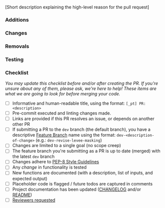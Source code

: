 [Short description explaining the high-level reason for the pull request]

### Additions  

### Changes  

### Removals 

### Testing


### Checklist

_You may update this checklist before and/or after creating the PR. If you're unsure about any of them, please ask, we're here to help! These items are what we are going to look for before merging your code._

- [ ] Informative and human-readable title, using the format: `[_pt] PR: <description>`
- [ ] Pre-commit executed and linting changes made.
- [ ] Links are provided if this PR resolves an issue, or depends on another other PR
- [ ] If submitting a PR to the `dev` branch (the default branch), you have a descriptive [Feature Branch](https://www.atlassian.com/git/tutorials/comparing-workflows/feature-branch-workflow) name using the format: `dev-<description-of-change>` (e.g.: `dev-revise-levee-masking`)
- [ ] Changes are limited to a single goal (no scope creep)
- [ ] The feature branch you're submitting as a PR is up to date (merged) with the latest `dev` branch
- [ ] Changes adhere to [PEP-8 Style Guidelines](https://peps.python.org/pep-0008/)
- [ ] Any _change_ in functionality is tested
- [ ] New functions are documented (with a description, list of inputs, and expected output)
- [ ] Placeholder code is flagged / future todos are captured in comments
- [ ] Project documentation has been updated ([CHANGELOG](/doc/CHANGELOG.md) and/or [README](/README.md))
- [ ] [Reviewers requested](https://help.github.com/articles/requesting-a-pull-request-review/)

